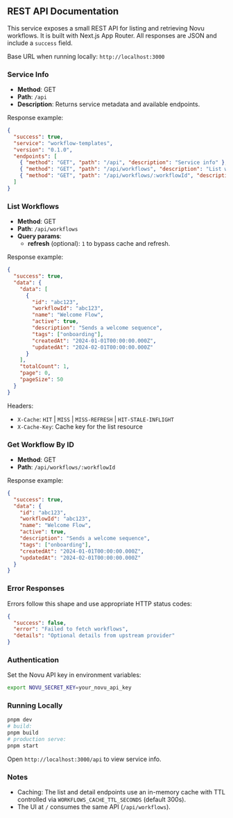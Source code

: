 ## REST API Documentation

This service exposes a small REST API for listing and retrieving Novu workflows. It is built with Next.js App Router. All responses are JSON and include a `success` field.

Base URL when running locally: `http://localhost:3000`

### Service Info

- **Method**: GET
- **Path**: `/api`
- **Description**: Returns service metadata and available endpoints.

Response example:

```json
{
  "success": true,
  "service": "workflow-templates",
  "version": "0.1.0",
  "endpoints": [
    { "method": "GET", "path": "/api", "description": "Service info" },
    { "method": "GET", "path": "/api/workflows", "description": "List workflows" },
    { "method": "GET", "path": "/api/workflows/:workflowId", "description": "Get workflow by ID" }
  ]
}
```

### List Workflows

- **Method**: GET
- **Path**: `/api/workflows`
- **Query params**:
  - **refresh** (optional): `1` to bypass cache and refresh.

Response example:

```json
{
  "success": true,
  "data": {
    "data": [
      {
        "id": "abc123",
        "workflowId": "abc123",
        "name": "Welcome Flow",
        "active": true,
        "description": "Sends a welcome sequence",
        "tags": ["onboarding"],
        "createdAt": "2024-01-01T00:00:00.000Z",
        "updatedAt": "2024-02-01T00:00:00.000Z"
      }
    ],
    "totalCount": 1,
    "page": 0,
    "pageSize": 50
  }
}
```

Headers:

- `X-Cache`: `HIT` | `MISS` | `MISS-REFRESH` | `HIT-STALE-INFLIGHT`
- `X-Cache-Key`: Cache key for the list resource

### Get Workflow By ID

- **Method**: GET
- **Path**: `/api/workflows/:workflowId`

Response example:

```json
{
  "success": true,
  "data": {
    "id": "abc123",
    "workflowId": "abc123",
    "name": "Welcome Flow",
    "active": true,
    "description": "Sends a welcome sequence",
    "tags": ["onboarding"],
    "createdAt": "2024-01-01T00:00:00.000Z",
    "updatedAt": "2024-02-01T00:00:00.000Z"
  }
}
```

### Error Responses

Errors follow this shape and use appropriate HTTP status codes:

```json
{
  "success": false,
  "error": "Failed to fetch workflows",
  "details": "Optional details from upstream provider"
}
```

### Authentication

Set the Novu API key in environment variables:

```bash
export NOVU_SECRET_KEY=your_novu_api_key
```

### Running Locally

```bash
pnpm dev
# build:
pnpm build
# production serve:
pnpm start
```

Open `http://localhost:3000/api` to view service info.

### Notes

- Caching: The list and detail endpoints use an in-memory cache with TTL controlled via `WORKFLOWS_CACHE_TTL_SECONDS` (default 300s).
- The UI at `/` consumes the same API (`/api/workflows`).

